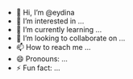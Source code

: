 - 👋 Hi, I’m @eydina
- 👀 I’m interested in ...
- 🌱 I’m currently learning ...
- 💞️ I’m looking to collaborate on ...
- 📫 How to reach me ...
- 😄 Pronouns: ...
- ⚡ Fun fact: ...

<!---
eydina/eydina is a ✨ special ✨ repository because its `README.md` (this file) appears on your GitHub profile.
You can click the Preview link to take a look at your changes.
--->
